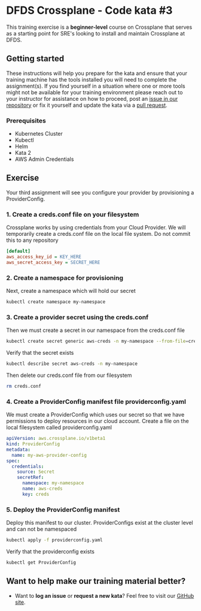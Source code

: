 DFDS Crossplane - Code kata #3
======================================

This training exercise is a **beginner-level** course on Crossplane that serves as a starting point for SRE's looking to install and maintain Crossplane at DFDS.

## Getting started
These instructions will help you prepare for the kata and ensure that your training machine has the tools installed you will need to complete the assignment(s). If you find yourself in a situation where one or more tools might not be available for your training environment please reach out to your instructor for assistance on how to proceed, post an [issue in our repository](https://github.com/dfds/dojo/issues) or fix it yourself and update the kata via a [pull request](https://github.com/dfds/dojo/pulls).

### Prerequisites
* Kubernetes Cluster
* Kubectl
* Helm
* Kata 2
* AWS Admin Credentials

## Exercise
Your third assignment will see you configure your provider by provisioning a ProviderConfig.

### 1. Create a creds.conf file on your filesystem

Crossplane works by using credentials from your Cloud Provider. We will temporarily create a creds.conf file on the local file system. Do not commit this to any repository

```ini
[default]
aws_access_key_id = KEY_HERE
aws_secret_access_key = SECRET_HERE

```

### 2. Create a namespace for provisioning

Next, create a namespace which will hold our secret

```bash
kubectl create namespace my-namespace
```

### 3. Create a provider secret using the creds.conf

Then we must create a secret in our namespace from the creds.conf file

```bash
kubectl create secret generic aws-creds -n my-namespace --from-file=creds=./creds.conf
```

Verify that the secret exists

```bash
kubectl describe secret aws-creds -n my-namespace
```

Then delete our creds.conf file from our filesystem

```bash
rm creds.conf
```

### 4. Create a ProviderConfig manifest file providerconfig.yaml

We must create a ProviderConfig which uses our secret so that we have permissions to deploy resources in our cloud account. Create a file on the local filesystem called providerconfig.yaml

```yaml
apiVersion: aws.crossplane.io/v1beta1
kind: ProviderConfig
metadata:
  name: my-aws-provider-config
spec:
  credentials:
    source: Secret
    secretRef:
      namespace: my-namespace
      name: aws-creds
      key: creds
```

### 5. Deploy the ProviderConfig manifest

Deploy this manifest to our cluster. ProviderConfigs exist at the cluster level and can not be namespaced

```bash
kubectl apply -f providerconfig.yaml
```

Verify that the providerconfig exists

```bash
kubectl get ProviderConfig
```

## Want to help make our training material better?
 * Want to **log an issue** or **request a new kata**? Feel free to visit our [GitHub site](https://github.com/dfds/dojo/issues).
